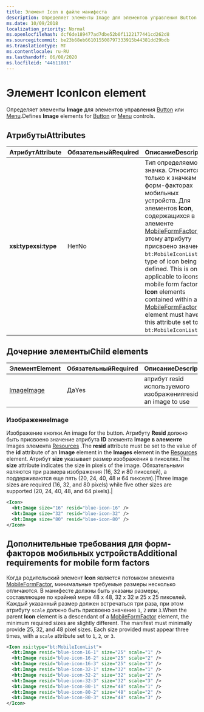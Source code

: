 ```yaml
---
title: Элемент Icon в файле манифеста
description: Определяет элементы Image для элементов управления Button или Menu.
ms.date: 10/09/2018
localization_priority: Normal
ms.openlocfilehash: dcf6de189477ad7dbe52b0f1122177441cd262d8
ms.sourcegitcommit: be23b68eb661015508797333915b44381dd29bdb
ms.translationtype: MT
ms.contentlocale: ru-RU
ms.lasthandoff: 06/08/2020
ms.locfileid: "44611801"
---
```

# <a name="icon-element"></a><span data-ttu-id="0bc66-103">Элемент Icon</span><span class="sxs-lookup"><span data-stu-id="0bc66-103">Icon element</span></span>

<span data-ttu-id="0bc66-104">Определяет элементы **Image** для элементов управления [Button](control.md#button-control) или [Menu](control.md#menu-dropdown-button-controls).</span><span class="sxs-lookup"><span data-stu-id="0bc66-104">Defines **Image** elements for [Button](control.md#button-control) or [Menu](control.md#menu-dropdown-button-controls) controls.</span></span>

## <a name="attributes"></a><span data-ttu-id="0bc66-105">Атрибуты</span><span class="sxs-lookup"><span data-stu-id="0bc66-105">Attributes</span></span>

|  <span data-ttu-id="0bc66-106">Атрибут</span><span class="sxs-lookup"><span data-stu-id="0bc66-106">Attribute</span></span>  |  <span data-ttu-id="0bc66-107">Обязательный</span><span class="sxs-lookup"><span data-stu-id="0bc66-107">Required</span></span>  |  <span data-ttu-id="0bc66-108">Описание</span><span class="sxs-lookup"><span data-stu-id="0bc66-108">Description</span></span>  |
|:-----|:-----|:-----|
|  <span data-ttu-id="0bc66-109">**xsi:type**</span><span class="sxs-lookup"><span data-stu-id="0bc66-109">**xsi:type**</span></span>  |  <span data-ttu-id="0bc66-110">Нет</span><span class="sxs-lookup"><span data-stu-id="0bc66-110">No</span></span>  | <span data-ttu-id="0bc66-p101">Тип определяемого значка. Относится только к значкам в форм-факторах мобильных устройств. Для элементов **Icon**, содержащихся в элементе [MobileFormFactor](mobileformfactor.md), этому атрибуту присвоено значение `bt:MobileIconList`.</span><span class="sxs-lookup"><span data-stu-id="0bc66-p101">The type of icon being defined. This is only applicable to icons in mobile form factors. **Icon** elements contained within a [MobileFormFactor](mobileformfactor.md) element must have this attribute set to `bt:MobileIconList`.</span></span> |

## <a name="child-elements"></a><span data-ttu-id="0bc66-114">Дочерние элементы</span><span class="sxs-lookup"><span data-stu-id="0bc66-114">Child elements</span></span>

|  <span data-ttu-id="0bc66-115">Элемент</span><span class="sxs-lookup"><span data-stu-id="0bc66-115">Element</span></span> |  <span data-ttu-id="0bc66-116">Обязательный</span><span class="sxs-lookup"><span data-stu-id="0bc66-116">Required</span></span>  |  <span data-ttu-id="0bc66-117">Описание</span><span class="sxs-lookup"><span data-stu-id="0bc66-117">Description</span></span>  |
|:-----|:-----|:-----|
|  [<span data-ttu-id="0bc66-118">Image</span><span class="sxs-lookup"><span data-stu-id="0bc66-118">Image</span></span>](#image)        | <span data-ttu-id="0bc66-119">Да</span><span class="sxs-lookup"><span data-stu-id="0bc66-119">Yes</span></span> |   <span data-ttu-id="0bc66-120">атрибут resid используемого изображения</span><span class="sxs-lookup"><span data-stu-id="0bc66-120">resid of an image to use</span></span>         |

### <a name="image"></a><span data-ttu-id="0bc66-121">Изображение</span><span class="sxs-lookup"><span data-stu-id="0bc66-121">Image</span></span>

<span data-ttu-id="0bc66-122">Изображение кнопки.</span><span class="sxs-lookup"><span data-stu-id="0bc66-122">An image for the button.</span></span> <span data-ttu-id="0bc66-123">Атрибуту **Resid** должно быть присвоено значение атрибута **ID** элемента **Image** **в элементе** Images элемента [Resources](resources.md) .</span><span class="sxs-lookup"><span data-stu-id="0bc66-123">The **resid** attribute must be set to the value of the **id** attribute of an **Image** element in the **Images** element in the [Resources](resources.md) element.</span></span> <span data-ttu-id="0bc66-124">Атрибут **size** указывает размер изображения в пикселях.</span><span class="sxs-lookup"><span data-stu-id="0bc66-124">The **size** attribute indicates the size in pixels of the image.</span></span> <span data-ttu-id="0bc66-125">Обязательными являются три размера изображения (16, 32 и 80 пикселей), а поддерживаются еще пять (20, 24, 40, 48 и 64 пикселя).|</span><span class="sxs-lookup"><span data-stu-id="0bc66-125">Three image sizes are required (16, 32, and 80 pixels) while five other sizes are supported (20, 24, 40, 48, and 64 pixels).|</span></span>

```xml
<Icon>
  <bt:Image size="16" resid="blue-icon-16" />
  <bt:Image size="32" resid="blue-icon-32" />
  <bt:Image size="80" resid="blue-icon-80" />
</Icon>
```

## <a name="additional-requirements-for-mobile-form-factors"></a><span data-ttu-id="0bc66-126">Дополнительные требования для форм-факторов мобильных устройств</span><span class="sxs-lookup"><span data-stu-id="0bc66-126">Additional requirements for mobile form factors</span></span>

<span data-ttu-id="0bc66-p103">Когда родительский элемент **Icon** является потомком элемента [MobileFormFactor](mobileformfactor.md), минимальные требуемые размеры несколько отличаются. В манифесте должны быть указаны размеры, составляющие по крайней мере 48 x 48, 32 x 32 и 25 x 25 пикселей. Каждый указанный размер должен встречаться три раза, при этом атрибуту `scale` должно быть присвоено значение `1`, `2` или `3`.</span><span class="sxs-lookup"><span data-stu-id="0bc66-p103">When the parent **Icon** element is a descendant of a [MobileFormFactor](mobileformfactor.md) element, the minimum required sizes are slightly different. The manifest must minimally provide 25, 32, and 48 pixel sizes. Each size provided must appear three times, with a `scale` attribute set to `1`, `2`, or `3`.</span></span>

```xml
<Icon xsi:type="bt:MobileIconList">
  <bt:Image resid="blue-icon-16-1" size="25" scale="1" />
  <bt:Image resid="blue-icon-16-2" size="25" scale="2" />
  <bt:Image resid="blue-icon-16-3" size="25" scale="3" />
  <bt:Image resid="blue-icon-32-1" size="32" scale="1" />
  <bt:Image resid="blue-icon-32-2" size="32" scale="2" />
  <bt:Image resid="blue-icon-32-3" size="32" scale="3" />
  <bt:Image resid="blue-icon-80-1" size="48" scale="1" />
  <bt:Image resid="blue-icon-80-2" size="48" scale="2" />
  <bt:Image resid="blue-icon-80-3" size="48" scale="3" />
</Icon>
```
